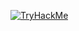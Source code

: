 <a href="https://tryhackme.com/p/Ithaca" target="blank"><img align="center" src="https://tryhackme-badges.s3.amazonaws.com/Ithaca.png" alt="TryHackMe"/>
